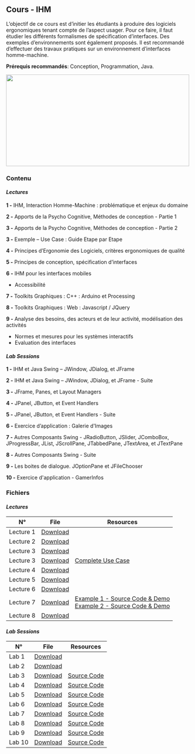 ## Cours - IHM   

L’objectif de ce cours est d’initier les étudiants à produire des logiciels ergonomiques tenant compte de l’aspect usager. Pour ce faire, il faut étudier les différents formalismes de spécification d’interfaces. Des exemples d’environnements sont également proposés. Il est recommandé d’effectuer des travaux pratiques sur un environnement d’interfaces homme-machine.

**Prérequis recommandés**: Conception, Programmation, Java.

<img src="https://mozajka.co/wp-content/uploads/2019/09/HUMAN-COMPUTER-INTERACTION-1000x500.jpg" width=500px; height="250" />

### Contenu

#### *Lectures*

**1 -** IHM, Interaction Homme-Machine : problématique et enjeux du domaine

**2 -** Apports de la Psycho Cognitive, Méthodes de conception - Partie 1

**3 -** Apports de la Psycho Cognitive, Méthodes de conception - Partie 2

**3 -** Exemple – Use Case : Guide Etape par Etape

**4 -** Principes d’Ergonomie des Logiciels, critères ergonomiques de qualité

**5 -** Principes de conception, spécification d’interfaces

**6 -** IHM pour les interfaces mobiles
    
   + Accessibilité
    
**7 -** Toolkits Graphiques : C++ : Arduino et Processing

**8 -** Toolkits Graphiques : Web : Javascript / JQuery

**9 -** Analyse des besoins, des acteurs et de leur activité, modélisation des activités
    
   + Normes et mesures pour les systèmes interactifs
   + Evaluation des interfaces
    

#### *Lab Sessions*

**1 -** IHM et Java Swing – JWindow, JDialog, et JFrame

**2 -** IHM et Java Swing – JWindow, JDialog, et JFrame - Suite

**3 -** JFrame, Panes, et Layout Managers

**4 -** JPanel, JButton, et Event Handlers

**5 -** JPanel, JButton, et Event Handlers - Suite

**6 -** Exercice d’application : Galerie d'Images

**7 -** Autres Composants Swing - JRadioButton, JSlider, JComboBox, JProgressBar, JList, JScrollPane, JTabbedPane, JTextArea, et JTextPane

**8 -** Autres Composants Swing - Suite

**9 -** Les boites de dialogue. JOptionPane et JFileChooser

**10 -** Exercice d'application - GamerInfos



### Fichiers

#### *Lectures* 

<table class="tg">
<thead>
  <tr>
    <th class="tg-uzvj">N°</th>
    <th class="tg-uzvj">File</th>
    <th class="tg-uzvj">Resources</th>
  </tr>
</thead>
<tbody>
  <tr>
    <td class="tg-9wq8">Lecture 1</td>
    <td class="tg-9wq8"><a href="https://github.com/GitTeaching/My-Courses/blob/main/S1/Human-Computer-Interactions/IHM%20-%20Cours%201.pdf">Download</a></td>
    <td class="tg-9wq8"></td>
  </tr>
  <tr>
    <td class="tg-9wq8">Lecture 2</td>
    <td class="tg-9wq8"><a href="https://github.com/GitTeaching/My-Courses/blob/main/S1/Human-Computer-Interactions/IHM%20-%20Cours%202.pdf">Download</a></td>
    <td class="tg-9wq8"></td>
  </tr>
  <tr>
    <td class="tg-9wq8">Lecture 3</td>
    <td class="tg-9wq8"><a href="https://github.com/GitTeaching/My-Courses/blob/main/S1/Human-Computer-Interactions/IHM%20-%20Cours%203.pdf">Download</a></td>
    <td class="tg-9wq8"></td>
  </tr>
  <tr>
    <td class="tg-9wq8">Lecture 3</td>
    <td class="tg-9wq8"><a href="https://github.com/GitTeaching/My-Courses/blob/main/S1/Human-Computer-Interactions/IHM%20-%20Cours%203%20-%20Use%20Case.pdf">Download</a></td>
    <td class="tg-9wq8"><a href="https://uxdesign.cc/ui-ux-case-study-a-step-by-step-guide-to-the-process-of-designing-a-pet-diet-app-d635b911b648">Complete Use Case</a></td>
  </tr>
  <tr>
    <td class="tg-9wq8">Lecture 4</td>
    <td class="tg-9wq8"><a href="https://github.com/GitTeaching/My-Courses/blob/main/S1/Human-Computer-Interactions/IHM%20-%20Cours%204.pdf">Download</a></td>
    <td class="tg-9wq8"></td>
  </tr>
  <tr>
    <td class="tg-9wq8">Lecture 5</td>
    <td class="tg-9wq8"><a href="https://github.com/GitTeaching/My-Courses/blob/main/S1/Human-Computer-Interactions/IHM%20-%20Cours%205.pdf">Download</a></td>
    <td class="tg-9wq8"></td>
  </tr>
  <tr>
    <td class="tg-9wq8">Lecture 6</td>
    <td class="tg-9wq8"><a href="https://github.com/GitTeaching/My-Courses/blob/main/S1/Human-Computer-Interactions/IHM%20-%20Cours%206.pdf">Download</a></td>
    <td class="tg-9wq8"></td>
  </tr>
  <tr>
    <td class="tg-9wq8">Lecture 7</td>
    <td class="tg-9wq8"><a href="https://github.com/GitTeaching/My-Courses/blob/main/S1/Human-Computer-Interactions/IHM%20-%20Cours%207.pdf">Download</a></td>
    <td class="tg-9wq8">
       <a href="https://github.com/GitTeaching/Exemple1ArduinoCoursIHM">Example 1 - Source Code & Demo</a><br>
       <a href="https://github.com/GitTeaching/Exemple2ArduinoCoursIHM">Example 2 - Source Code & Demo</a>
    </td>
  </tr>
  <tr>
    <td class="tg-9wq8">Lecture 8</td>
    <td class="tg-9wq8"><a href="https://github.com/GitTeaching/My-Courses/blob/main/S1/Human-Computer-Interactions/IHM%20-%20Cours%208.pdf">Download</a></td>
    <td class="tg-9wq8"></td>
  </tr>  
</tbody>
</table>


#### *Lab Sessions* 

<table class="tg">
<thead>
  <tr>
    <th class="tg-uzvj">N°</th>
    <th class="tg-uzvj">File</th>
    <th class="tg-uzvj">Resources</th>
  </tr>
</thead>
<tbody>
  <tr>
    <td class="tg-9wq8">Lab 1</td>
    <td class="tg-9wq8"><a href="https://github.com/GitTeaching/My-Courses/blob/main/S1/Human-Computer-Interactions/IHM%20-%20TP%201.pdf">Download</a></td>
    <td class="tg-9wq8"></td>
  </tr>
  <tr>
    <td class="tg-9wq8">Lab 2</td>
    <td class="tg-9wq8"><a href="https://github.com/GitTeaching/My-Courses/blob/main/S1/Human-Computer-Interactions/IHM%20-%20TP%201.pdf">Download</a></td>
    <td class="tg-9wq8"></td>
  </tr>
  <tr>
    <td class="tg-9wq8">Lab 3</td>
    <td class="tg-9wq8"><a href="https://github.com/GitTeaching/My-Courses/blob/main/S1/Human-Computer-Interactions/IHM%20-%20TP%203.pdf">Download</a></td>
    <td class="tg-9wq8"><a href="https://github.com/GitTeaching/MesTPIHM/tree/master/src">Source Code</a></td>
  </tr>
  <tr>
    <td class="tg-9wq8">Lab 4</td>
    <td class="tg-9wq8"><a href="https://github.com/GitTeaching/My-Courses/blob/main/S1/Human-Computer-Interactions/IHM%20-%20TP%204.pdf">Download</a></td>
    <td class="tg-9wq8"><a href="https://github.com/GitTeaching/MesTPIHM/tree/master/src/org/ihm/tp4">Source Code</a></td>
  </tr>
  <tr>
    <td class="tg-9wq8">Lab 5</td>
    <td class="tg-9wq8"><a href="https://github.com/GitTeaching/My-Courses/blob/main/S1/Human-Computer-Interactions/IHM%20-%20TP%205.pdf">Download</a></td>
    <td class="tg-9wq8"><a href="https://github.com/GitTeaching/MesTPIHM/tree/master/src/org/ihm/tp5">Source Code</a></td>
  </tr>
  <tr>
    <td class="tg-9wq8">Lab 6</td>
    <td class="tg-9wq8"><a href="https://github.com/GitTeaching/My-Courses/blob/main/S1/Human-Computer-Interactions/IHM%20-%20TP%206.pdf">Download</a></td>
    <td class="tg-9wq8"><a href="https://github.com/GitTeaching/ExerciceSlidershow/tree/master/src">Source Code</a></td>
  </tr>
  <tr>
    <td class="tg-9wq8">Lab 7</td>
    <td class="tg-9wq8"><a href="https://github.com/GitTeaching/My-Courses/blob/main/S1/Human-Computer-Interactions/IHM%20-%20TP%207.pdf">Download</a></td>
    <td class="tg-9wq8"><a href="https://github.com/GitTeaching/MesTPIHM/tree/master/src/org/ihm/tp7">Source Code</a></td>
  </tr>
  <tr>
    <td class="tg-9wq8">Lab 8</td>
    <td class="tg-9wq8"><a href="https://github.com/GitTeaching/My-Courses/blob/main/S1/Human-Computer-Interactions/IHM%20-%20TP%208.pdf">Download</a></td>
    <td class="tg-9wq8"><a href="https://github.com/GitTeaching/MesTPIHM/tree/master/src/org/ihm/tp8">Source Code</a></td>
  </tr>  
  <tr>
    <td class="tg-9wq8">Lab 9</td>
    <td class="tg-9wq8"><a href="https://github.com/GitTeaching/My-Courses/blob/main/S1/Human-Computer-Interactions/IHM%20-%20TP%209.pdf">Download</a></td>
    <td class="tg-9wq8"><a href="https://github.com/GitTeaching/MesTPIHM/tree/master/src/org/ihm/tp9">Source Code</a></td>
  </tr>  
  <tr>
    <td class="tg-9wq8">Lab 10</td>
    <td class="tg-9wq8"><a href="https://github.com/GitTeaching/My-Courses/blob/main/S1/Human-Computer-Interactions/IHM%20-%20TP%2010.pdf">Download</a></td>
    <td class="tg-9wq8"><a href="https://github.com/GitTeaching/ExerciceGamerInfos/tree/master/src">Source Code</a></td>
  </tr>  
</tbody>
</table>

